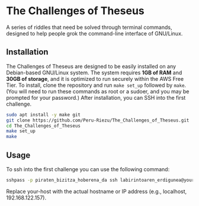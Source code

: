 # The Challenges of Theseus

A series of riddles that need be solved through terminal commands, designed to help people grok the command-line interface of GNU/Linux.

## Installation

The Challenges of Theseus are designed to be easily installed on any Debian-based GNU/Linux system. The system requires **1GB of RAM** and **30GB of storage**, and it is optimized to run securely within the AWS Free Tier. To install, clone the repository and run `make set_up` followed by `make`. (You will need to run these commands as root or a sudoer, and you may be prompted for your password.) After installation, you can SSH into the first challenge.

```bash
sudo apt install -y make git
git clone https://github.com/Peru-Riezu/The_Challenges_of_Theseus.git
cd The_Challenges_of_Theseus
make set_up
make
```
## Usage

To ssh into the first challenge you can use the following command:

```bash
sshpass -p piraten_bizitza_hoberena_da ssh labirintoaren_erdigunea@your-host
```

Replace your-host with the actual hostname or IP address (e.g., localhost, 192.168.122.157).

